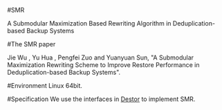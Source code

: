 #SMR

A Submodular Maximization Based Rewriting Algorithm in Deduplication-based Backup Systems

#The SMR paper

Jie Wu , Yu Hua , Pengfei Zuo and Yuanyuan Sun, "A Submodular Maximization Rewriting Scheme to Improve Restore Performance in
Deduplication-based Backup Systems".

#Environment
Linux 64bit.

#Specification
We use the interfaces in [Destor](https://github.com/fomy/destor) to implement SMR.

